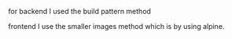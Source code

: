 for backend I used the build pattern method

frontend I use the smaller images method which is by using alpine.
